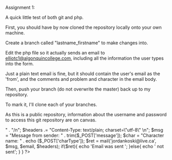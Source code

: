 Assignment 1:

A quick little test of both git and php.

First, you should have by now cloned the repository locally onto your own machine.

Create a branch called "lastname_firstname" to make changes into.

Edit the php file so it actually sends an email to elliotc1@algonquincollege.com, including all the information the user types into the form.

Just a plain text email is fine, but it should contain the user's email as the 'from', and the comments and problem and character in the email body.

Then, push your branch (do not overwrite the master) back up to my repository.

To mark it, I'll clone each of your branches.

As this is a public repository, information about the username and password to access this git repository are on canvas.


<?php
    if(isset($_POST['btnSend'])){
        $email = $_POST['email'];
    
    
        $headers = "From: " . echo $email . "/n";
        $headers .= "Reply to: " . "<" . echo $email . ">" . "/n";
        $headers .= "Content-Type: text/plain; charset=\"utf-8\" \n";
        $msg = "Message from sender: " . trim($_POST['message']);
        $char = "Character name: " . echo ($_POST['charType']);

        $ret = mail('jordankoski@live.ca', $msg, $email, $headers);
        if($ret){
            echo 'Email was sent ';
        }else{
            echo ' not sent';
        }
    }

?>